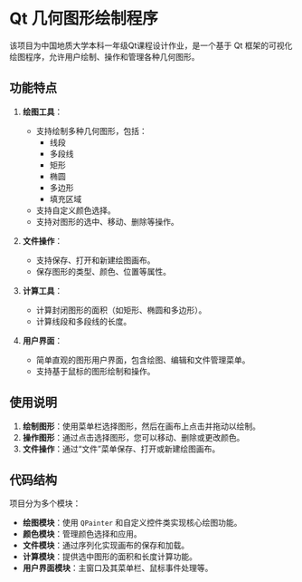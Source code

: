# Qt 几何图形绘制程序

该项目为中国地质大学本科一年级Qt课程设计作业，是一个基于 Qt 框架的可视化绘图程序，允许用户绘制、操作和管理各种几何图形。

## 功能特点

1. **绘图工具**：
   - 支持绘制多种几何图形，包括：
     - 线段
     - 多段线
     - 矩形
     - 椭圆
     - 多边形
     - 填充区域
   - 支持自定义颜色选择。
   - 支持对图形的选中、移动、删除等操作。

2. **文件操作**：
   - 支持保存、打开和新建绘图画布。
   - 保存图形的类型、颜色、位置等属性。

3. **计算工具**：
   - 计算封闭图形的面积（如矩形、椭圆和多边形）。
   - 计算线段和多段线的长度。

4. **用户界面**：
   - 简单直观的图形用户界面，包含绘图、编辑和文件管理菜单。
   - 支持基于鼠标的图形绘制和操作。

## 使用说明

1. **绘制图形**：使用菜单栏选择图形，然后在画布上点击并拖动以绘制。
2. **操作图形**：通过点击选择图形，您可以移动、删除或更改颜色。
3. **文件操作**：通过“文件”菜单保存、打开或新建绘图画布。

## 代码结构

项目分为多个模块：
- **绘图模块**：使用 `QPainter` 和自定义控件类实现核心绘图功能。
- **颜色模块**：管理颜色选择和应用。
- **文件模块**：通过序列化实现画布的保存和加载。
- **计算模块**：提供选中图形的面积和长度计算功能。
- **用户界面模块**：主窗口及其菜单栏、鼠标事件处理等。
